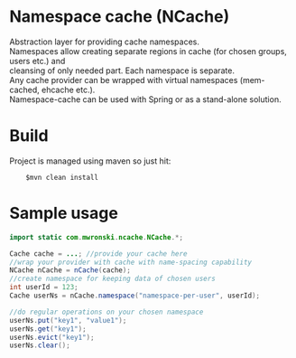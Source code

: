 Namespace cache (NCache)
====

Abstraction layer for providing cache namespaces. <br/>
Namespaces allow creating separate regions in cache (for chosen groups, users etc.) and <br/>
cleansing of only needed part. Each namespace is separate. <br/>
Any cache provider can be wrapped with virtual namespaces (mem-cached, ehcache etc.).  <br/>
Namespace-cache can be used with Spring or as a stand-alone solution.  <br/>

# Build

Project is managed using maven so just hit:

```
    $mvn clean install
```

# Sample usage

```java
import static com.mwronski.ncache.NCache.*;

Cache cache = ...; //provide your cache here
//wrap your provider with cache with name-spacing capability
NCache nCache = nCache(cache);
//create namespace for keeping data of chosen users
int userId = 123;
Cache userNs = nCache.namespace("namespace-per-user", userId);

//do regular operations on your chosen namespace
userNs.put("key1", "value1");
userNs.get("key1");
userNs.evict("key1");
userNs.clear();

```
